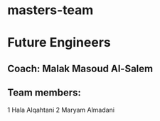 # masters-team

# Future Engineers
## Coach: Malak Masoud Al-Salem
## Team members: 
1 Hala Alqahtani
2 Maryam Almadani
